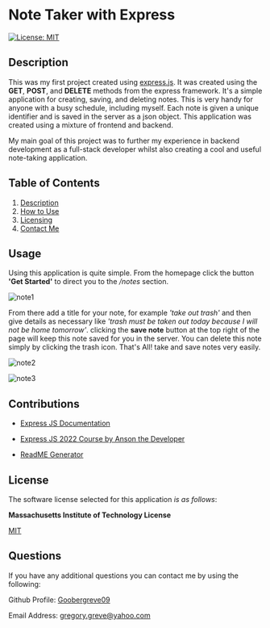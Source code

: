 # Note Taker with Express

  [![License: MIT](https://img.shields.io/badge/License-MIT-yellow.svg)](https://opensource.org/licenses/MIT)

  
## Description

This was my first project created using [express.js](https://expressjs.com/en/guide/routing.html). It was created using the **GET**, **POST**, and **DELETE** methods from the express framework. It's a simple application for creating, saving, and deleting notes. This is very handy for anyone with a busy schedule, including myself. Each note is given a unique identifier and is saved in the server as a json object. This application was created using a mixture of frontend and backend.

My main goal of this project was to further my experience in backend development as a full-stack developer whilst also creating a cool and useful note-taking application.
  
## Table of Contents

1. [Description](#description)   
2. [How to Use](#usage)  
3. [Licensing](#license)   
4. [Contact Me](#questions)



## Usage

Using this application is quite simple. From the homepage click the button **'Get Started'** to direct you to the */notes* section.

![note1](https://github.com/Goobergreve09/read-me-generator/assets/143923830/3a3c7efa-2930-4552-b9e6-76aed6e50a28)

 From there add a title for your note, for example *'take out trash'* and then give details as necessary like *'trash must be taken out today because I will not be home tomorrow'*. clicking the **save note** button at the top right of the page will keep this note saved for you in the server. You can delete this note simply by clicking the trash icon. That's All! take and save notes very easily. 

 ![note2](https://github.com/Goobergreve09/read-me-generator/assets/143923830/9ff5d9f9-0577-403c-9bc0-f0ded93d34c8)

![note3](https://github.com/Goobergreve09/read-me-generator/assets/143923830/2795dfdb-a5f2-4ffc-bae1-ddcde06bc936)

## Contributions

* [Express JS Documentation](https://expressjs.com/en/guide/routing.html)

* [Express JS 2022 Course by Anson the Developer](https://www.youtube.com/@ansonthedev)

*  [ReadME Generator](https://github.com/Goobergreve09/read-me-generator)




## License

The software license selected for this application *is as follows*:

**Massachusetts Institute of Technology License**

[MIT](https://opensource.org/licenses/MIT)



## Questions

If you have any additional questions you can contact me by using the following:

 Github Profile: [Goobergreve09](https://www.github.com/Goobergreve09)

 Email Address: gregory.greve@yahoo.com


